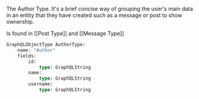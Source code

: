 
The Author Type. It's a brief concise way of grouping the user's main data in an entity that they have created such as a message or post to show ownership.

Is found in [[Post Type]] and [[Message Type]]

```graphql
GraphQLObjectType AuthorType:
    name: "Author"
    fields:
        id:
            type: GraphQLString
        name:
            type: GraphQLString
        username:
            type: GraphQLString
```
